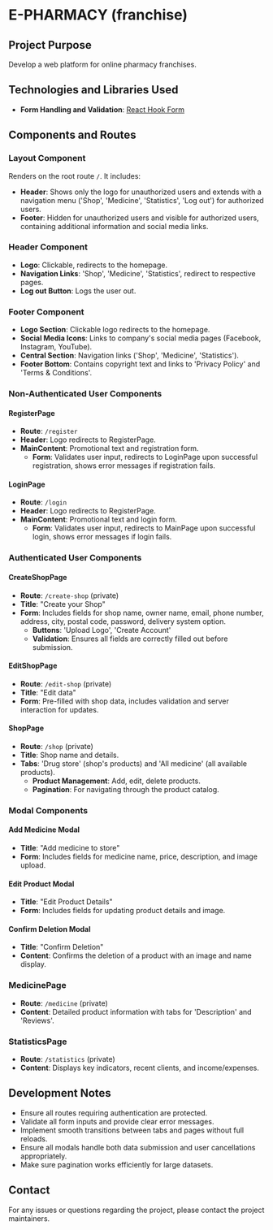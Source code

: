 # E-PHARMACY (franchise)

## Project Purpose

Develop a web platform for online pharmacy franchises.

## Technologies and Libraries Used

- **Form Handling and Validation**: [React Hook Form](https://react-hook-form.com/)

## Components and Routes

### Layout Component

Renders on the root route `/`. It includes:

- **Header**: Shows only the logo for unauthorized users and extends with a navigation menu ('Shop', 'Medicine', 'Statistics', 'Log out') for authorized users.
- **Footer**: Hidden for unauthorized users and visible for authorized users, containing additional information and social media links.

### Header Component

- **Logo**: Clickable, redirects to the homepage.
- **Navigation Links**: 'Shop', 'Medicine', 'Statistics', redirect to respective pages.
- **Log out Button**: Logs the user out.

### Footer Component

- **Logo Section**: Clickable logo redirects to the homepage.
- **Social Media Icons**: Links to company's social media pages (Facebook, Instagram, YouTube).
- **Central Section**: Navigation links ('Shop', 'Medicine', 'Statistics').
- **Footer Bottom**: Contains copyright text and links to 'Privacy Policy' and 'Terms & Conditions'.

### Non-Authenticated User Components

#### RegisterPage

- **Route**: `/register`
- **Header**: Logo redirects to RegisterPage.
- **MainContent**: Promotional text and registration form.
  - **Form**: Validates user input, redirects to LoginPage upon successful registration, shows error messages if registration fails.

#### LoginPage

- **Route**: `/login`
- **Header**: Logo redirects to RegisterPage.
- **MainContent**: Promotional text and login form.
  - **Form**: Validates user input, redirects to MainPage upon successful login, shows error messages if login fails.

### Authenticated User Components

#### CreateShopPage

- **Route**: `/create-shop` (private)
- **Title**: "Create your Shop"
- **Form**: Includes fields for shop name, owner name, email, phone number, address, city, postal code, password, delivery system option.
  - **Buttons**: 'Upload Logo', 'Create Account'
  - **Validation**: Ensures all fields are correctly filled out before submission.

#### EditShopPage

- **Route**: `/edit-shop` (private)
- **Title**: "Edit data"
- **Form**: Pre-filled with shop data, includes validation and server interaction for updates.

#### ShopPage

- **Route**: `/shop` (private)
- **Title**: Shop name and details.
- **Tabs**: 'Drug store' (shop's products) and 'All medicine' (all available products).
  - **Product Management**: Add, edit, delete products.
  - **Pagination**: For navigating through the product catalog.

### Modal Components

#### Add Medicine Modal

- **Title**: "Add medicine to store"
- **Form**: Includes fields for medicine name, price, description, and image upload.

#### Edit Product Modal

- **Title**: "Edit Product Details"
- **Form**: Includes fields for updating product details and image.

#### Confirm Deletion Modal

- **Title**: "Confirm Deletion"
- **Content**: Confirms the deletion of a product with an image and name display.

### MedicinePage

- **Route**: `/medicine` (private)
- **Content**: Detailed product information with tabs for 'Description' and 'Reviews'.

### StatisticsPage

- **Route**: `/statistics` (private)
- **Content**: Displays key indicators, recent clients, and income/expenses.

## Development Notes

- Ensure all routes requiring authentication are protected.
- Validate all form inputs and provide clear error messages.
- Implement smooth transitions between tabs and pages without full reloads.
- Ensure all modals handle both data submission and user cancellations appropriately.
- Make sure pagination works efficiently for large datasets.

## Contact

For any issues or questions regarding the project, please contact the project maintainers.
